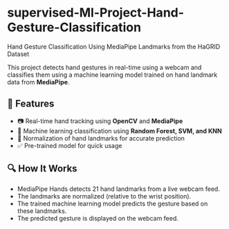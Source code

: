 # supervised-Ml-Project-Hand-Gesture-Classification
Hand Gesture Classification Using MediaPipe Landmarks from the HaGRID Dataset

This project detects hand gestures in real-time using a webcam and classifies them using a machine learning model trained on hand landmark data from **MediaPipe**.

## 📌 Features
- 📷 Real-time hand tracking using **OpenCV** and **MediaPipe**
- 🧠 Machine learning classification using **Random Forest, SVM, and KNN**
- 🎯 Normalization of hand landmarks for accurate prediction
- ✅ Pre-trained model for quick usage

## 🔍 How It Works
- MediaPipe Hands detects 21 hand landmarks from a live webcam feed.
- The landmarks are normalized (relative to the wrist position).
- The trained machine learning model predicts the gesture based on these landmarks.
- The predicted gesture is displayed on the webcam feed. 
